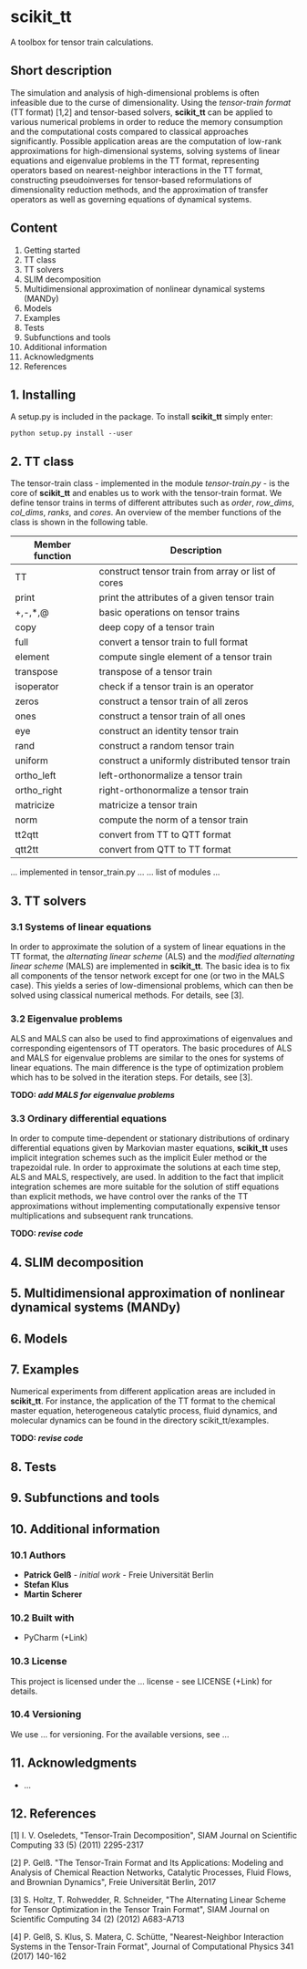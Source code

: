 # scikit_tt

A toolbox for tensor train calculations.

## Short description

The simulation and analysis of high-dimensional problems is often infeasible due to the curse of dimensionality. Using the *tensor-train format* (TT format) [1,2] and tensor-based solvers, **scikit_tt** can be applied to various numerical problems in order to reduce the memory consumption and the computational costs compared to classical approaches significantly. Possible application areas are the computation of low-rank approximations for high-dimensional systems, solving systems of linear equations and eigenvalue problems in the TT format, representing operators based on nearest-neighbor interactions in the TT format, constructing pseudoinverses for tensor-based reformulations of dimensionality reduction methods, and the approximation of transfer operators as well as governing equations of dynamical systems.

## Content

1. Getting started
2. TT class
3. TT solvers
4. SLIM decomposition
5. Multidimensional approximation of nonlinear dynamical systems (MANDy)
6. Models
7. Examples
8. Tests
9. Subfunctions and tools
10. Additional information
11. Acknowledgments
12. References

## 1. Installing

A setup.py is included in the package. To install **scikit_tt** simply enter:

`python setup.py install --user`

## 2. TT class

The tensor-train class - implemented in the module *tensor-train.py* - is the core of **scikit_tt** and enables us to work with the tensor-train format. We define tensor trains in terms of different attributes such as *order*, *row_dims*, *col_dims*, *ranks*, and *cores*. An overview of the member functions of the class is shown in the following table.

| Member function  | Description   | 
| ---------------- | ------------- | 
| TT               | construct tensor train from array or list of cores |
| print            | print the attributes of a given tensor train |
| +,-,*,@          | basic operations on tensor trains      |
| copy             | deep copy of a tensor train |
| full             | convert a tensor train to full format |
| element          | compute single element of a tensor train |
| transpose        | transpose of a tensor train |
| isoperator       | check if a tensor train is an operator |
| zeros            | construct a tensor train of all zeros |
| ones             | construct a tensor train of all ones |
| eye              | construct an identity tensor train |
| rand             | construct a random tensor train |
| uniform          | construct a uniformly distributed tensor train |
| ortho_left       | left-orthonormalize a tensor train |
| ortho_right      | right-orthonormalize a tensor train |
| matricize        | matricize a tensor train |
| norm             | compute the norm of a tensor train |
| tt2qtt           | convert from TT to QTT format |
| qtt2tt           | convert from QTT to TT format |


... implemented in tensor_train.py ...
... list of modules ...

## 3. TT solvers

### 3.1 Systems of linear equations

In order to approximate the solution of a system of linear equations in the TT format, the *alternating linear scheme* (ALS) and the *modified alternating linear scheme* (MALS) are implemented in **scikit_tt**. The basic idea is to fix all components of the tensor network except for one (or two in the MALS case). This yields a series of low-dimensional problems, which can then be solved using classical numerical methods. For details, see [3].

### 3.2 Eigenvalue problems

ALS and MALS can also be used to find approximations of eigenvalues and corresponding eigentensors of TT operators. The basic procedures of ALS and MALS for eigenvalue problems are similar to the ones for systems of linear equations. The main difference is the type of optimization problem which has to be solved in the iteration steps. For details, see [3].

**TODO: _add MALS for eigenvalue problems_**

### 3.3 Ordinary differential equations

In order to compute time-dependent or stationary distributions of ordinary differential equations given by Markovian master equations, **scikit_tt** uses implicit integration schemes such as the implicit Euler method or the trapezoidal rule. In order to approximate the solutions at each time step, ALS and MALS, respectively, are used. In addition to the fact that implicit integration schemes are more suitable for the solution of stiff equations than explicit methods, we have control over the ranks of the TT approximations without implementing computationally expensive tensor multiplications and subsequent rank truncations.

**TODO: _revise code_**

## 4. SLIM decomposition

## 5. Multidimensional approximation of nonlinear dynamical systems (MANDy)

## 6. Models

## 7. Examples

Numerical experiments from different application areas are included in **scikit_tt**. For instance, the application of the TT format to the chemical master equation, heterogeneous catalytic process, fluid dynamics, and molecular dynamics can be found in the directory scikit_tt/examples.

**TODO: _revise code_**

## 8. Tests

## 9. Subfunctions and tools

## 10. Additional information

### 10.1 Authors 

* **Patrick Gelß** - _initial work_ - Freie Universität Berlin
* **Stefan Klus**
* **Martin Scherer**

### 10.2 Built with

* PyCharm (+Link)

### 10.3 License

This project is licensed under the ... license - see LICENSE (+Link) for details.

### 10.4 Versioning

We use ... for versioning. For the available versions, see ...

## 11. Acknowledgments

* ...

## 12. References

[1] I. V. Oseledets, "Tensor-Train Decomposition", SIAM Journal on Scientific Computing 33 (5) (2011) 2295-2317

[2] P. Gelß. "The Tensor-Train Format and Its Applications: Modeling and Analysis of Chemical Reaction Networks, Catalytic Processes, Fluid Flows, and Brownian Dynamics", Freie Universität Berlin, 2017

[3] S. Holtz, T. Rohwedder, R. Schneider, "The Alternating Linear Scheme for Tensor Optimization in the Tensor Train Format", SIAM Journal on Scientific Computing 34 (2) (2012) A683-A713

[4] P. Gelß, S. Klus, S. Matera, C. Schütte, "Nearest-Neighbor Interaction Systems in the Tensor-Train Format", Journal of Computational Physics 341 (2017) 140-162
